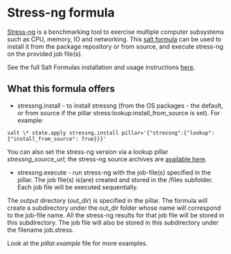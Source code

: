 # Stress-ng formula

[Stress-ng](http://kernel.ubuntu.com/~cking/stress-ng/) is a benchmarking tool to exercise multiple computer subsystems such as CPU, memory, IO and networking. This [salt formula](https://docs.saltstack.com/en/latest/topics/development/conventions/formulas.html) can be used to install it from the package repository or from source, and execute stress-ng on the provided job file(s).

See the full Salt Formulas installation and usage instructions [here](http://docs.saltstack.com/en/latest/topics/development/conventions/formulas.html).
## What this formula offers

* stressng.install - to install stressng (from the OS packages - the default,  or from source if the pillar stress:lookup:install_from_source is set). For example:
```
salt \* state.apply stressng.install pillar='{"stressng":{"lookup": {"install_from_source": True}}}'
```
You can also set the stress-ng version via a lookup pillar *stressng_source_url*; the stress-ng source archives are [available here](http://kernel.ubuntu.com/~cking/tarballs/stress-ng/).

* stressng.execute - run stress-ng with the job-file(s) specified in the pillar. The job file(s) is(are) created and stored in the /files subfolder. Each job file will be executed sequentially.

The output directory (*out_dir*) is specified in the pillar. The formula will create a subdirectory under the out_dir folder whose name will correspond to the job-file name. All the stress-ng results for that job file will be stored in this subdirectory. The job file will also be stored in this subdirectory under the filename job.stress.

Look at the _pillar.example_ file for more examples.